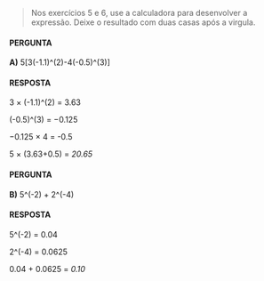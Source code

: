 > Nos exercícios 5 e 6, use a calculadora para desenvolver a expressão. Deixe o resultado com duas casas após a virgula.

#### PERGUNTA
**A)** 5[3(-1.1)^(2)-4(-0.5)^(3)]

#### RESPOSTA
3 × (-1.1)^(2) = 3.63

(-0.5)^(3) = −0.125

−0.125 × 4 = -0.5

5 × (3.63+0.5) = *20.65*

#### PERGUNTA
**B)** 5^(-2) + 2^(-4)

#### RESPOSTA
5^(-2) = 0.04

2^(-4) = 0.0625

0.04 + 0.0625 = *0.10*
